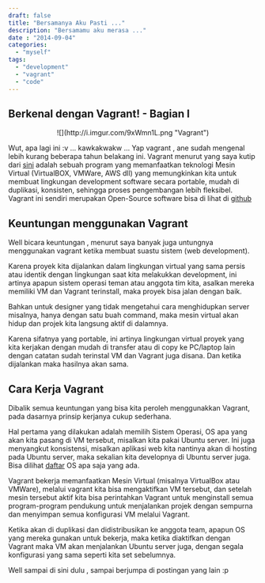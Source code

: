 ```yaml
---
draft: false
title: "Bersamanya Aku Pasti ..."
description: "Bersamamu aku merasa ..."
date : "2014-09-04"
categories:
  - "myself"
tags:
  - "development"
  - "vagrant"
  - "code"
---
```


## Berkenal dengan Vagrant! - Bagian I

<center>
	![](http://i.imgur.com/9xWmn1L.png "Vagrant")
</center>

Wut, apa lagi ini :v ... kawkakwakw ... Yap vagrant , ane sudah mengenal lebih kurang beberapa tahun belakang ini. Vagrant menurut yang saya kutip dari [sini](https://docs.vagrantup.com/v2/why-vagrant/) adalah  sebuah program yang memanfaatkan teknologi Mesin Virtual (VirtualBOX, VMWare, AWS dll) yang memungkinkan kita untuk membuat lingkungan development software secara portable, mudah di duplikasi, konsisten, sehingga proses pengembangan lebih fleksibel. Vagrant ini sendiri merupakan Open-Source software bisa di lihat di [github](https://github.com/mitchellh/vagrant)

##  Keuntungan menggunakan Vagrant

Well bicara keuntungan , menurut saya banyak juga untungnya menggunakan vagrant ketika membuat suastu sistem (web development). 

Karena proyek kita dijalankan dalam lingkungan virtual yang sama persis atau identik dengan lingkungan saat kita melakukkan development, ini artinya apapun sistem operasi teman atau anggota tim kita, asalkan mereka memiliki VM dan Vagrant terinstall, maka proyek bisa jalan dengan baik.

Bahkan untuk designer yang tidak mengetahui cara menghidupkan server misalnya, hanya dengan satu buah command, maka mesin virtual akan hidup dan projek kita langsung aktif di dalamnya.

Karena sifatnya yang portable, ini artinya lingkungan virtual proyek yang kita kerjakan dengan mudah di transfer atau di copy ke PC/laptop lain dengan catatan sudah terinstal VM dan Vagrant juga disana. Dan ketika dijalankan maka hasilnya akan sama.

## Cara Kerja Vagrant

Dibalik semua keuntungan yang bisa kita peroleh menggunakkan Vagrant, pada dasarnya prinsip kerjanya cukup sederhana.

Hal pertama yang dilakukan adalah memilih Sistem Operasi, OS apa yang akan kita pasang di VM tersebut, misalkan kita pakai Ubuntu server. Ini juga menyangkut konsistensi, misalkan aplikasi web kita nantinya akan di hosting pada Ubuntu server, maka sekalian kita developnya di Ubuntu server juga. Bisa dilihat [daftar](http://www.vagrantbox.es/) OS apa saja yang ada.

Vagrant bekerja memanfaatkan Mesin Virtual  (misalnya VirtualBox atau VMWare), melalui vagrant kita bisa mengaktifkan VM tersebut, dan setelah mesin tersebut aktif kita bisa perintahkan Vagrant untuk menginstall semua program-program pendukung untuk menjalankan projek dengan sempurna dan menyimpan semua konfigurasi VM melalui Vagrant.

Ketika akan di duplikasi dan didistribusikan ke anggota team, apapun OS yang mereka gunakan untuk bekerja, maka ketika diaktifkan dengan Vagrant maka VM akan menjalankan Ubuntu server juga, dengan segala konfigurasi yang sama seperti kita set sebelumnya.

Well sampai di sini dulu , sampai berjumpa di postingan yang lain :p